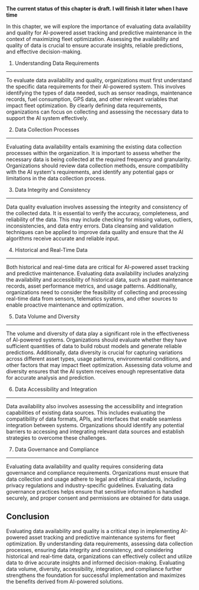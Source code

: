 **The current status of this chapter is draft. I will finish it later when I have time**

In this chapter, we will explore the importance of evaluating data availability and quality for AI-powered asset tracking and predictive maintenance in the context of maximizing fleet optimization. Assessing the availability and quality of data is crucial to ensure accurate insights, reliable predictions, and effective decision-making.

1. Understanding Data Requirements
----------------------------------

To evaluate data availability and quality, organizations must first understand the specific data requirements for their AI-powered system. This involves identifying the types of data needed, such as sensor readings, maintenance records, fuel consumption, GPS data, and other relevant variables that impact fleet optimization. By clearly defining data requirements, organizations can focus on collecting and assessing the necessary data to support the AI system effectively.

2. Data Collection Processes
----------------------------

Evaluating data availability entails examining the existing data collection processes within the organization. It is important to assess whether the necessary data is being collected at the required frequency and granularity. Organizations should review data collection methods, ensure compatibility with the AI system's requirements, and identify any potential gaps or limitations in the data collection process.

3. Data Integrity and Consistency
---------------------------------

Data quality evaluation involves assessing the integrity and consistency of the collected data. It is essential to verify the accuracy, completeness, and reliability of the data. This may include checking for missing values, outliers, inconsistencies, and data entry errors. Data cleansing and validation techniques can be applied to improve data quality and ensure that the AI algorithms receive accurate and reliable input.

4. Historical and Real-Time Data
--------------------------------

Both historical and real-time data are critical for AI-powered asset tracking and predictive maintenance. Evaluating data availability includes analyzing the availability and accessibility of historical data, such as past maintenance records, asset performance metrics, and usage patterns. Additionally, organizations need to consider the feasibility of collecting and processing real-time data from sensors, telematics systems, and other sources to enable proactive maintenance and optimization.

5. Data Volume and Diversity
----------------------------

The volume and diversity of data play a significant role in the effectiveness of AI-powered systems. Organizations should evaluate whether they have sufficient quantities of data to build robust models and generate reliable predictions. Additionally, data diversity is crucial for capturing variations across different asset types, usage patterns, environmental conditions, and other factors that may impact fleet optimization. Assessing data volume and diversity ensures that the AI system receives enough representative data for accurate analysis and prediction.

6. Data Accessibility and Integration
-------------------------------------

Data availability also involves assessing the accessibility and integration capabilities of existing data sources. This includes evaluating the compatibility of data formats, APIs, and interfaces that enable seamless integration between systems. Organizations should identify any potential barriers to accessing and integrating relevant data sources and establish strategies to overcome these challenges.

7. Data Governance and Compliance
---------------------------------

Evaluating data availability and quality requires considering data governance and compliance requirements. Organizations must ensure that data collection and usage adhere to legal and ethical standards, including privacy regulations and industry-specific guidelines. Evaluating data governance practices helps ensure that sensitive information is handled securely, and proper consent and permissions are obtained for data usage.

Conclusion
----------

Evaluating data availability and quality is a critical step in implementing AI-powered asset tracking and predictive maintenance systems for fleet optimization. By understanding data requirements, assessing data collection processes, ensuring data integrity and consistency, and considering historical and real-time data, organizations can effectively collect and utilize data to drive accurate insights and informed decision-making. Evaluating data volume, diversity, accessibility, integration, and compliance further strengthens the foundation for successful implementation and maximizes the benefits derived from AI-powered solutions.
